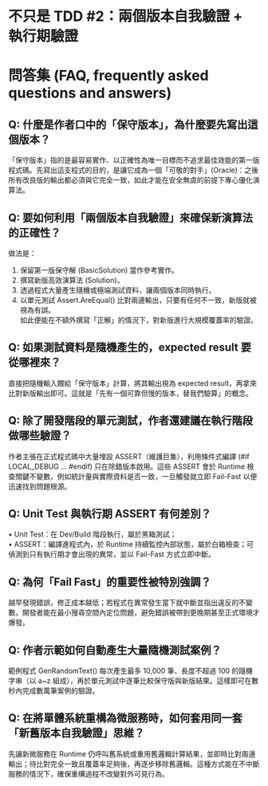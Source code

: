 # 不只是 TDD #2：兩個版本自我驗證 + 執行期驗證

# 問答集 (FAQ, frequently asked questions and answers)

## Q: 什麼是作者口中的「保守版本」，為什麼要先寫出這個版本？
「保守版本」指的是最容易實作、以正確性為唯一目標而不追求最佳效能的第一版程式碼。先寫出這支程式的目的，是讓它成為一個「可敬的對手」(Oracle)：之後所有改良版的輸出都必須與它完全一致，如此才能在安全無虞的前提下專心優化演算法。

## Q: 要如何利用「兩個版本自我驗證」來確保新演算法的正確性？
做法是：
1. 保留第一版保守解 (BasicSolution) 當作參考實作。
2. 撰寫新版高效演算法 (Solution)。
3. 透過程式大量產生隨機或極端測試資料，讓兩個版本同時執行。
4. 以單元測試 Assert.AreEqual() 比對兩邊輸出，只要有任何不一致，新版就被視為有誤。  
如此便能在不額外撰寫「正解」的情況下，對新版進行大規模覆蓋率的驗證。

## Q: 如果測試資料是隨機產生的，expected result 要從哪裡來？
直接把隨機輸入餵給「保守版本」計算，將其輸出視為 expected result，再拿來比對新版輸出即可。這就是「先有一個可靠但慢的版本，替我們驗算」的概念。

## Q: 除了開發階段的單元測試，作者還建議在執行階段做哪些驗證？
作者主張在正式程式碼中大量埋設 ASSERT（維護巨集），利用條件式編譯 (#if LOCAL_DEBUG … #endif) 只在除錯版本啟用。這些 ASSERT 會於 Runtime 檢查關鍵不變數，例如統計量與實際資料是否一致，一旦觸發就立即 Fail-Fast 以便迅速找到問題根源。

## Q: Unit Test 與執行期 ASSERT 有何差別？
• Unit Test：在 Dev/Build 階段執行，屬於黑箱測試；  
• ASSERT：編譯進程式內，於 Runtime 持續監控內部狀態，屬於白箱檢查；可偵測到只有執行期才會出現的異常，並以 Fail-Fast 方式立即中斷。

## Q: 為何「Fail Fast」的重要性被特別強調？
越早發現錯誤，修正成本越低；若程式在異常發生當下就中斷並指出違反的不變數，開發者能在最小搜尋空間內定位問題，避免錯誤被帶到更晚期甚至正式環境才爆發。

## Q: 作者示範如何自動產生大量隨機測試案例？
範例程式 GenRandomText() 每次產生最多 10,000 筆、長度不超過 100 的隨機字串（以 a~z 組成），再於單元測試中逐筆比較保守版與新版結果。這樣即可在數秒內完成數萬筆案例的驗證。

## Q: 在將單體系統重構為微服務時，如何套用同一套「新舊版本自我驗證」思維？
先讓新微服務在 Runtime 仍呼叫舊系統或重用舊邏輯計算結果，並即時比對兩邊輸出；待比對完全一致且覆蓋率足夠後，再逐步移除舊邏輯。這種方式能在不中斷服務的情況下，確保重構過程不改變對外可見行為。